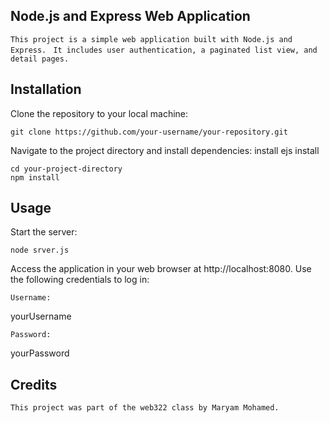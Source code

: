 
## Node.js and Express Web Application

```This project is a simple web application built with Node.js and Express. ```
```It includes user authentication, a paginated list view, and detail pages.```

## Installation

Clone the repository to your local machine:

```
git clone https://github.com/your-username/your-repository.git
```

Navigate to the project directory and install dependencies:
install ejs
install 
```
cd your-project-directory
npm install
```

## Usage

Start the server:

```
node srver.js
```

Access the application in your web browser at
 http://localhost:8080. 
Use the following credentials to log in:

```Username:```

yourUsername

```Password: ```

yourPassword


## Credits
```This project was part of the web322 class by Maryam Mohamed.```

